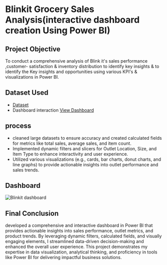 # Blinkit Grocery Sales Analysis(interactive dashboard creation Using Power BI)
## Project Objective 
To conduct a comprehensive analysis of Blink it's sales performance ,customer- satisfaction & inventory distribution to identify key insights & to identify the Key insights and opportunities using various KPI's & visualizations in Power BI.
## Dataset Used
- <a href="https://github.com/Priyakadam23/Data-Analysis-Dashboard/blob/main/BlinkIT%20Grocery%20Data.xlsx">Dataset</a>
- Dashboard interaction <a href="https://github.com/Priyakadam23/Data-Analysis-Dashboard/blob/main/Blinkit%20dashboard.png">View Dashboard</a>
## process
- cleaned large datasets to ensure accuracy and created calculated fields for metrics like total sales, average sales, and item count.
- Implemented dynamic filters and slicers for Outlet Location, Size, and Item Type to enhance interactivity and user experience.
- Utilized various visualizations (e.g., cards, bar charts, donut charts, and line graphs) to provide actionable insights into outlet performance and sales trends.
## Dashboard
![Blinkit dashboard](https://github.com/user-attachments/assets/1f7af419-b4c7-4c57-8570-5ded8f96d8fa)
## Final Conclusion
 developed a comprehensive and interactive dashboard in Power BI that provides actionable insights into sales performance, outlet metrics, and product trends. By leveraging dynamic filters, calculated fields, and visually engaging elements, I streamlined data-driven decision-making and enhanced the overall user experience. This project demonstrates my expertise in data visualization, analytical thinking, and proficiency in tools like Power BI for delivering impactful business solutions.
